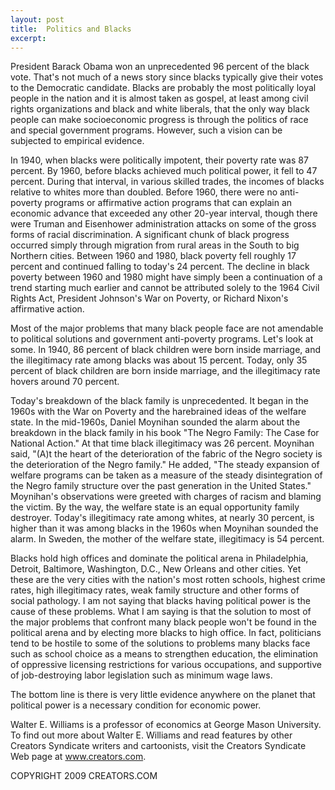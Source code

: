 ```yaml
---
layout: post
title:  Politics and Blacks
excerpt:
---
```


President Barack Obama won an unprecedented 96 percent of the black vote. That's not much of a news story since blacks typically give their votes to the Democratic candidate. Blacks are probably the most politically loyal people in the nation and it is almost taken as gospel, at least among civil rights organizations and black and white liberals, that the only way black people can make socioeconomic progress is through the politics of race and special government programs. However, such a vision can be subjected to empirical evidence.

In 1940, when blacks were politically impotent, their poverty rate was 87 percent. By 1960, before blacks achieved much political power, it fell to 47 percent. During that interval, in various skilled trades, the incomes of blacks relative to whites more than doubled. Before 1960, there were no anti-poverty programs or affirmative action programs that can explain an economic advance that exceeded any other 20-year interval, though there were Truman and Eisenhower administration attacks on some of the gross forms of racial discrimination. A significant chunk of black progress occurred simply through migration from rural areas in the South to big Northern cities. Between 1960 and 1980, black poverty fell roughly 17 percent and continued falling to today's 24 percent. The decline in black poverty between 1960 and 1980 might have simply been a continuation of a trend starting much earlier and cannot be attributed solely to the 1964 Civil Rights Act, President Johnson's War on Poverty, or Richard Nixon's affirmative action.

Most of the major problems that many black people face are not amendable to political solutions and government anti-poverty programs. Let's look at some. In 1940, 86 percent of black children were born inside marriage, and the illegitimacy rate among blacks was about 15 percent. Today, only 35 percent of black children are born inside marriage, and the illegitimacy rate hovers around 70 percent.

 Today's breakdown of the black family is unprecedented. It began in the 1960s with the War on Poverty and the harebrained ideas of the welfare state. In the mid-1960s, Daniel Moynihan sounded the alarm about the breakdown in the black family in his book "The Negro Family: The Case for National Action." At that time black illegitimacy was 26 percent. Moynihan said, "(A)t the heart of the deterioration of the fabric of the Negro society is the deterioration of the Negro family." He added, "The steady expansion of welfare programs can be taken as a measure of the steady disintegration of the Negro family structure over the past generation in the United States." Moynihan's observations were greeted with charges of racism and blaming the victim. By the way, the welfare state is an equal opportunity family destroyer. Today's illegitimacy rate among whites, at nearly 30 percent, is higher than it was among blacks in the 1960s when Moynihan sounded the alarm. In Sweden, the mother of the welfare state, illegitimacy is 54 percent.

Blacks hold high offices and dominate the political arena in Philadelphia, Detroit, Baltimore, Washington, D.C., New Orleans and other cities. Yet these are the very cities with the nation's most rotten schools, highest crime rates, high illegitimacy rates, weak family structure and other forms of social pathology. I am not saying that blacks having political power is the cause of these problems. What I am saying is that the solution to most of the major problems that confront many black people won't be found in the political arena and by electing more blacks to high office. In fact, politicians tend to be hostile to some of the solutions to problems many blacks face such as school choice as a means to strengthen education, the elimination of oppressive licensing restrictions for various occupations, and supportive of job-destroying labor legislation such as minimum wage laws.

The bottom line is there is very little evidence anywhere on the planet that political power is a necessary condition for economic power.

Walter E. Williams is a professor of economics at George Mason University. To find out more about Walter E. Williams and read features by other Creators Syndicate writers and cartoonists, visit the Creators Syndicate Web page at www.creators.com.

COPYRIGHT 2009 CREATORS.COM
